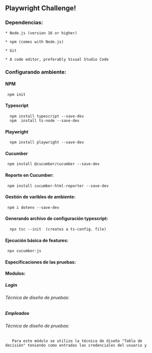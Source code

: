  ## Playwright Challenge!



### Dependencias:
    * Node.js (version 16 or higher)

    * npm (comes with Node.js)

    * Git

    * A code editor, preferably Visual Studio Code


### Configurando ambiente:

#### NPM
     npm init

#### Typescript
      npm install typescript --save-dev
      npm  install ts-node --save-dev

#### Playwright
      npm install playwright --save-dev

#### Cucumber
     npm install @cucumber/cucumber --save-dev


#### Reporte en Cucumber:
     npm install cucumber-html-reporter --save-dev

#### Gestión de varibles de ambiente:
     npm i dotenv --save-dev


#### Generando archivo de configuración typescript:
      npx tsc --init  (creates a ts-config. file)


#### Ejecución básica de features:
     npx cucumber-js







#### Especificaciones de las pruebas:

#### Modulos:


##### Login 
###### Técnica de diseño de pruebas: 





##### Empleados 
###### Técnica de diseño de pruebas: 
       Para este módulo se utilizo la técnica de diseño "Tabla de decisión" teniendo como entradas las credenciales del usuario y 
